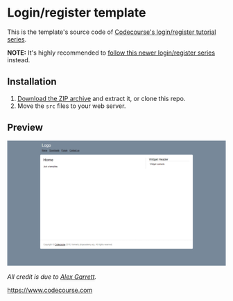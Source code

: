 # Login/register template

This is the template's source code of [Codecourse's login/register tutorial series](https://www.youtube.com/playlist?list=PLE134D877783367C7).

**NOTE:** It's highly recommended to [follow this newer login/register series](https://www.codecourse.com/library/lessons/php-authentication-system) instead.

## Installation

1. [Download the ZIP archive](https://github.com/pedzed/codecourse-login-register-template/archive/master.zip) and extract it, or clone this repo.
1. Move the `src` files to your web server.

## Preview

![Codecourse/PHP Academy login/register template](preview.png)

*All credit is due to [Alex Garrett](https://github.com/alexgarrett).*

https://www.codecourse.com

